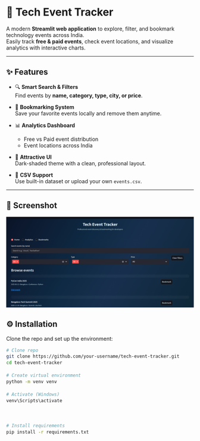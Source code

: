 # 🚀 Tech Event Tracker

A modern **Streamlit web application** to explore, filter, and bookmark technology events across India.  
Easily track **free & paid events**, check event locations, and visualize analytics with interactive charts.  

---

## ✨ Features

- 🔍 **Smart Search & Filters**  
  Find events by **name, category, type, city, or price**.  

- 📌 **Bookmarking System**  
  Save your favorite events locally and remove them anytime.  

- 📊 **Analytics Dashboard**  
  - Free vs Paid event distribution  
  - Event locations across India  

- 🎨 **Attractive UI**  
  Dark-shaded theme with a clean, professional layout.  

- 📂 **CSV Support**  
  Use built-in dataset or upload your own `events.csv`.  

---

## 📸 Screenshot  

![Tech Event Tracker Screenshot](assets.png)

>

## ⚙️ Installation

Clone the repo and set up the environment:

```bash
# Clone repo
git clone https://github.com/your-username/tech-event-tracker.git
cd tech-event-tracker

# Create virtual environment
python -m venv venv

# Activate (Windows)
venv\Scripts\activate



# Install requirements
pip install -r requirements.txt
